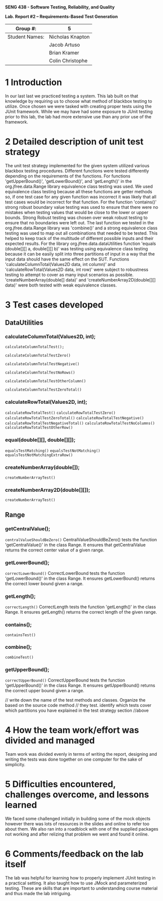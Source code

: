 **SENG 438 - Software Testing, Reliability, and Quality**

**Lab. Report \#2 – Requirements-Based Test Generation**

| Group \#:      |  5  |
| -------------- | --- |
| Student Names: |  Nicholas Knapton   |
|                |  Jacob Artuso   |
|                |  Brian Kramer  |
|                |  Colin Christophe   |

# 1 Introduction


In our last last we practiced testing a system. This lab built on that knowledge by requiring us to choose what method of blackbox testing to utilize. Once chosen we were tasked with creating proper tests using the JUnit framework. While we may have had some exposure to JUnit testing prior to this lab, the lab had more extensive use than any prior use of the framework.

# 2 Detailed description of unit test strategy

The unit test strategy implemented for the given system utilized various blackbox testing procedures. Different functions were tested differently depending on the requirements of the functions. For functions 'getUpperBound()', 'getLowerBound()', and 'getLength()' in the org.jfree.data.Range library equivalence class testing was used. We used equivalence class testing because all these functions are getter methods so, if one test case for any given function was incorrect it was likely that all test cases would be incorrect for that function. For the function 'contains()' strong robust boundary value testing was used to ensure that there were no mistakes when testing values that would be close to the lower or upper bounds. Strong Robust testing was chosen over weak robust testing to ensure that no boundaries were left out. The last function we tested in the org.jfree.data.Range library was 'combine()' and a strong equivalence class testing was used to map
out all combinations that needed to be tested. This helped to keep track of the multitude of different possible inputs and their expected results. For the library org.jfree.data.dataUtilities function 'equals (double[][] a, double[][] b)' was testing using equivalence class testing because it can be easily split into three partitions of input in a way that the input data should have the same effect on the SUT. Functions 'calculateColumnTotal(Values2D data, int column)' and 'calculateRowTotal(Values2D data, int row)' were subject to robustness testing to attempt to cover as many input scenarios as possible. 'createNumberArray(double[] data)' and 'createNumberArray2D(double[][] data)' were both tested with weak equivalence classes.

# 3 Test cases developed

## DataUtilities

### calculateColumnTotal(Values2D, int);
`calculateColumnTotalTest();`

`calculateColumnTotalTestZero()`

`calculateColumnTotalTestNegative()`

`calculateColumnTotalTestNoRows()`

`calculateColumnTotalTestOtherColumn()`

`calculateColumnTotalTestZeroTotal()`

### calculateRowTotal(Values2D, int);
`calculateRowTotalTest()`
`calculateRowTotalTestZero()`
`calculateRowTotalTestZeroTotal()`
`calculateRowTotalTestNegative()`
`calculateRowTotalTestNegativeTotal()`
`calculateRowTotalTestNoColumns()`
`calculateRowTotalTestOtherRow()`

### equal(double[][], double[][]);
`equalsTestMatching()`
`equalsTestNotMatching()`
`equalsTestNotMatchingExtraRow()`

### createNumberArray(double[]);
`createNumberArrayTest()`

### createNumberArray2D(double[][]);
`createNumberArrayTest()`

## Range

### getCentralValue();
`centralValueShouldBeZero()`
CentralValueShouldBeZero() tests the function 'getCentralValue()' in the class Range. It ensures that getCentralValue returns the correct center value of a given range.

### getLowerBound();
`correctLowerBound()`
 CorrectLowerBound tests the function 'getLowerBound()' in the class Range. It ensures getLowerBound() returns the correct lower bound given a range.

### getLength();
`correctLength()`
CorrectLength tests the function 'getLength()' in the class Range. It ensures getLength() returns the correct length of the given range.

### contains();
`containsTest()`

### combine();
`combineTest()`

### getUpperBound();
`correctUpperBound()`
CorrectUpperBound tests the function 'getUpperBound()' in the class Range. It ensures getUpperBound() returns the correct upper bound given a range.

// write down the name of the test methods and classes. Organize the based on
the source code method // they test. identify which tests cover which partitions
you have explained in the test strategy section //above

# 4 How the team work/effort was divided and managed
Team work was divided evenly in terms of writing the report, designing and writing the tests was done together on one computer for the sake of simplicity.

# 5 Difficulties encountered, challenges overcome, and lessons learned
We faced some challenged initially in building some of the mock objects however there was lots of resources in the slides and online to refer too about them. We also ran into a roadblock with one of the supplied packages not working and after relizing that problem we went and found it online. 

# 6 Comments/feedback on the lab itself

The lab was helpful for learning how to properly implement JUnit testing in a practical setting. It also taught how to use JMock and parameterized testing. These are skills that are important to understanding course material and thus made the lab intriguing.
